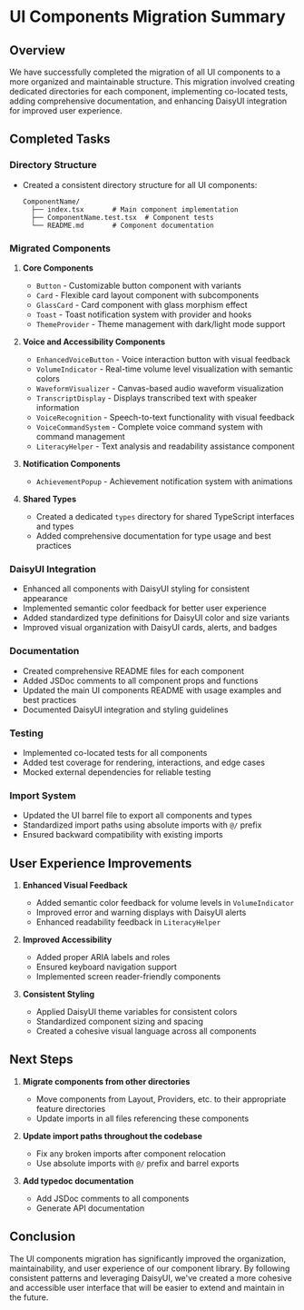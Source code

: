 # UI Components Migration Summary

## Overview

We have successfully completed the migration of all UI components to a more organized and maintainable structure. This migration involved creating dedicated directories for each component, implementing co-located tests, adding comprehensive documentation, and enhancing DaisyUI integration for improved user experience.

## Completed Tasks

### Directory Structure

- Created a consistent directory structure for all UI components:
  ```
  ComponentName/
    ├── index.tsx       # Main component implementation
    ├── ComponentName.test.tsx  # Component tests
    └── README.md       # Component documentation
  ```

### Migrated Components

1. **Core Components**
   - `Button` - Customizable button component with variants
   - `Card` - Flexible card layout component with subcomponents
   - `GlassCard` - Card component with glass morphism effect
   - `Toast` - Toast notification system with provider and hooks
   - `ThemeProvider` - Theme management with dark/light mode support

2. **Voice and Accessibility Components**
   - `EnhancedVoiceButton` - Voice interaction button with visual feedback
   - `VolumeIndicator` - Real-time volume level visualization with semantic colors
   - `WaveformVisualizer` - Canvas-based audio waveform visualization
   - `TranscriptDisplay` - Displays transcribed text with speaker information
   - `VoiceRecognition` - Speech-to-text functionality with visual feedback
   - `VoiceCommandSystem` - Complete voice command system with command management
   - `LiteracyHelper` - Text analysis and readability assistance component

3. **Notification Components**
   - `AchievementPopup` - Achievement notification system with animations

4. **Shared Types**
   - Created a dedicated `types` directory for shared TypeScript interfaces and types
   - Added comprehensive documentation for type usage and best practices

### DaisyUI Integration

- Enhanced all components with DaisyUI styling for consistent appearance
- Implemented semantic color feedback for better user experience
- Added standardized type definitions for DaisyUI color and size variants
- Improved visual organization with DaisyUI cards, alerts, and badges

### Documentation

- Created comprehensive README files for each component
- Added JSDoc comments to all component props and functions
- Updated the main UI components README with usage examples and best practices
- Documented DaisyUI integration and styling guidelines

### Testing

- Implemented co-located tests for all components
- Added test coverage for rendering, interactions, and edge cases
- Mocked external dependencies for reliable testing

### Import System

- Updated the UI barrel file to export all components and types
- Standardized import paths using absolute imports with `@/` prefix
- Ensured backward compatibility with existing imports

## User Experience Improvements

1. **Enhanced Visual Feedback**
   - Added semantic color feedback for volume levels in `VolumeIndicator`
   - Improved error and warning displays with DaisyUI alerts
   - Enhanced readability feedback in `LiteracyHelper`

2. **Improved Accessibility**
   - Added proper ARIA labels and roles
   - Ensured keyboard navigation support
   - Implemented screen reader-friendly components

3. **Consistent Styling**
   - Applied DaisyUI theme variables for consistent colors
   - Standardized component sizing and spacing
   - Created a cohesive visual language across all components

## Next Steps

1. **Migrate components from other directories**
   - Move components from Layout, Providers, etc. to their appropriate feature directories
   - Update imports in all files referencing these components

2. **Update import paths throughout the codebase**
   - Fix any broken imports after component relocation
   - Use absolute imports with `@/` prefix and barrel exports

3. **Add typedoc documentation**
   - Add JSDoc comments to all components
   - Generate API documentation

## Conclusion

The UI components migration has significantly improved the organization, maintainability, and user experience of our component library. By following consistent patterns and leveraging DaisyUI, we've created a more cohesive and accessible user interface that will be easier to extend and maintain in the future. 